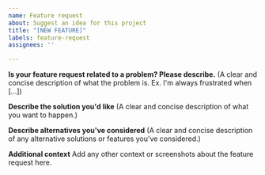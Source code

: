 ```yaml
---
name: Feature request
about: Suggest an idea for this project
title: "[NEW FEATURE]"
labels: feature-request
assignees: ''

---
```


**Is your feature request related to a problem? Please describe.**
(A clear and concise description of what the problem is. Ex. I'm always frustrated when [...])

**Describe the solution you'd like**
(A clear and concise description of what you want to happen.)

**Describe alternatives you've considered**
(A clear and concise description of any alternative solutions or features you've considered.)

**Additional context**
Add any other context or screenshots about the feature request here.
